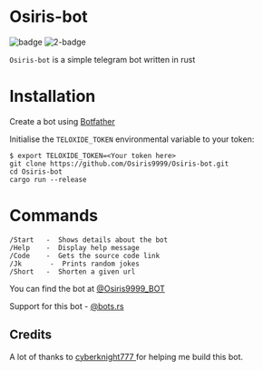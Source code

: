 # Osiris-bot
![badge](https://img.shields.io/badge/license-MIT-green)
![2-badge](https://img.shields.io/badge/crates.io-v0.1.0-orange)

`Osiris-bot` is a  simple telegram bot written in rust

# Installation
Create a bot using [Botfather](https://t.me/BotFather)

Initialise the `TELOXIDE_TOKEN` environmental variable to your token:


    $ export TELOXIDE_TOKEN=<Your token here>
    git clone https://github.com/Osiris9999/Osiris-bot.git
    cd Osiris-bot
    cargo run --release
    
# Commands
```
/Start   -  Shows details about the bot
/Help    -  Display help message
/Code    -  Gets the source code link
/Jk       -  Prints random jokes
/Short   -  Shorten a given url
```

You can find the bot at  [@Osiris9999_BOT](https://t.me/Osiris9999_BOT)

Support for this bot - [@bots.rs](https://t.me/bots_rs)
## Credits

A lot of thanks to [cyberknight777 ](https://github.com/cyberknight777) for helping me build this bot.
